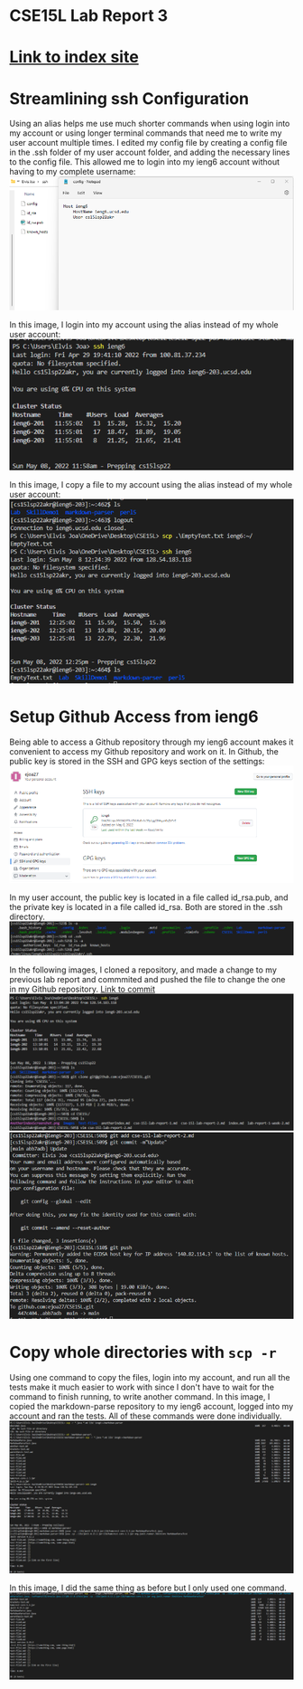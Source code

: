 # CSE15L Lab Report 3
# [Link to index site](https://ejoa27.github.io/CSE15L/index.html)
# Streamlining ssh Configuration
Using an alias helps me use much shorter commands when using login into my account or using longer terminal commands that need me to write my user account multiple times.
I edited my config file by creating a config file in the .ssh folder of my user account folder, and adding the necessary lines to the config file. This allowed me to login into my ieng6 account without having to my complete username:
![Config](Images/configLab3.png)

In this image, I login into my account using the alias instead of my whole user account:
![Login](Images/loginLab3.png)

In this image, I copy a file to my account using the alias instead of my whole user account:
![Copy](Images/copyLab3.png)

# Setup Github Access from ieng6
Being able to access a Github repository through my ieng6 account makes it convenient to access my Github repository and work on it.
In Github, the public key is stored in the SSH and GPG keys section of the settings:
![PublicKey](Images/PublicKeyLab3.png)

In my user account, the public key is located in a file called id_rsa.pub, and the private key is located in a file called id_rsa. Both are stored in the .ssh directory.
![PrivateKey](Images/PrivateKeyLab3.png)

In the following images, I cloned a repository, and made a change to my previous lab report and commmited and pushed the file to change the one in my Github repository. [Link to commit](https://github.com/ejoa27/CSE15L/commit/abb7adbc51bcc462ef167420244cf83524275c3f)
![editLab3](Images/editLab3.png)
![AddAndCommit](Images/AddAndCommitLab3.png)

# Copy whole directories with `scp -r`
Using one command to copy the files, login into my account, and run all the tests make it much easier to work with since I don't have to wait for the command to finish running, to write another command.
In this image, I copied the markdown-parse repository to my ieng6 account, logged into my account and ran the tests. All of these commands were done individually.
![IndividualSteps](Images/ShortLab3.png)

In this image, I did the same thing as before but I only used one command.
![LastPart](Images/SCPLastPartLab3.png)
